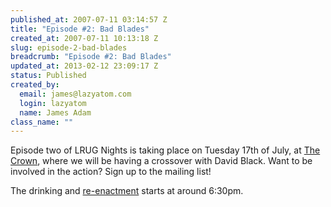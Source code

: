 ```yaml
--- 
published_at: 2007-07-11 03:14:57 Z
title: "Episode #2: Bad Blades"
created_at: 2007-07-11 10:13:18 Z
slug: episode-2-bad-blades
breadcrumb: "Episode #2: Bad Blades"
updated_at: 2013-02-12 23:09:17 Z
status: Published
created_by: 
  email: james@lazyatom.com
  login: lazyatom
  name: James Adam
class_name: ""
---
```


Episode two of LRUG Nights is taking place on Tuesday 17th of July, at [The Crown](http://fancyapint.com/pubs/pub199.html), where we will be having a crossover with David Black. Want to be involved in the action? Sign up to the mailing list!

The drinking and [re-enactment](http://www.tv.com/baywatch-nights/bad-blades/episode/41742/summary.html?tag=ep_list;ep_title;1) starts at around 6:30pm.
